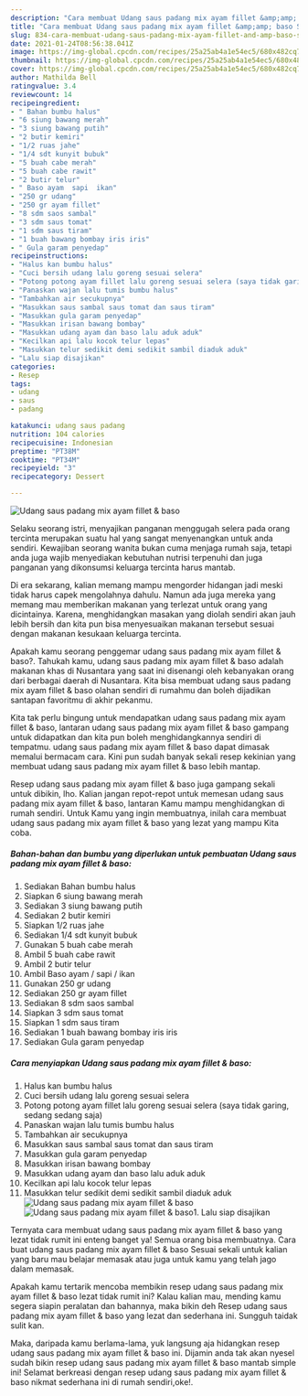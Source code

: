 ```yaml
---
description: "Cara membuat Udang saus padang mix ayam fillet &amp;amp; baso Sederhana dan Mudah Dibuat"
title: "Cara membuat Udang saus padang mix ayam fillet &amp;amp; baso Sederhana dan Mudah Dibuat"
slug: 834-cara-membuat-udang-saus-padang-mix-ayam-fillet-and-amp-baso-sederhana-dan-mudah-dibuat
date: 2021-01-24T08:56:38.041Z
image: https://img-global.cpcdn.com/recipes/25a25ab4a1e54ec5/680x482cq70/udang-saus-padang-mix-ayam-fillet-baso-foto-resep-utama.jpg
thumbnail: https://img-global.cpcdn.com/recipes/25a25ab4a1e54ec5/680x482cq70/udang-saus-padang-mix-ayam-fillet-baso-foto-resep-utama.jpg
cover: https://img-global.cpcdn.com/recipes/25a25ab4a1e54ec5/680x482cq70/udang-saus-padang-mix-ayam-fillet-baso-foto-resep-utama.jpg
author: Mathilda Bell
ratingvalue: 3.4
reviewcount: 14
recipeingredient:
- " Bahan bumbu halus"
- "6 siung bawang merah"
- "3 siung bawang putih"
- "2 butir kemiri"
- "1/2 ruas jahe"
- "1/4 sdt kunyit bubuk"
- "5 buah cabe merah"
- "5 buah cabe rawit"
- "2 butir telur"
- " Baso ayam  sapi  ikan"
- "250 gr udang"
- "250 gr ayam fillet"
- "8 sdm saos sambal"
- "3 sdm saus tomat"
- "1 sdm saus tiram"
- "1 buah bawang bombay iris iris"
- " Gula garam penyedap"
recipeinstructions:
- "Halus kan bumbu halus"
- "Cuci bersih udang lalu goreng sesuai selera"
- "Potong potong ayam fillet lalu goreng sesuai selera (saya tidak garing, sedang sedang saja)"
- "Panaskan wajan lalu tumis bumbu halus"
- "Tambahkan air secukupnya"
- "Masukkan saus sambal saus tomat dan saus tiram"
- "Masukkan gula garam penyedap"
- "Masukkan irisan bawang bombay"
- "Masukkan udang ayam dan baso lalu aduk aduk"
- "Kecilkan api lalu kocok telur lepas"
- "Masukkan telur sedikit demi sedikit sambil diaduk aduk"
- "Lalu siap disajikan"
categories:
- Resep
tags:
- udang
- saus
- padang

katakunci: udang saus padang 
nutrition: 104 calories
recipecuisine: Indonesian
preptime: "PT38M"
cooktime: "PT34M"
recipeyield: "3"
recipecategory: Dessert

---
```



![Udang saus padang mix ayam fillet &amp; baso](https://img-global.cpcdn.com/recipes/25a25ab4a1e54ec5/680x482cq70/udang-saus-padang-mix-ayam-fillet-baso-foto-resep-utama.jpg)

Selaku seorang istri, menyajikan panganan menggugah selera pada orang tercinta merupakan suatu hal yang sangat menyenangkan untuk anda sendiri. Kewajiban seorang  wanita bukan cuma menjaga rumah saja, tetapi anda juga wajib menyediakan kebutuhan nutrisi terpenuhi dan juga panganan yang dikonsumsi keluarga tercinta harus mantab.

Di era  sekarang, kalian memang mampu mengorder hidangan jadi meski tidak harus capek mengolahnya dahulu. Namun ada juga mereka yang memang mau memberikan makanan yang terlezat untuk orang yang dicintainya. Karena, menghidangkan masakan yang diolah sendiri akan jauh lebih bersih dan kita pun bisa menyesuaikan makanan tersebut sesuai dengan makanan kesukaan keluarga tercinta. 



Apakah kamu seorang penggemar udang saus padang mix ayam fillet &amp; baso?. Tahukah kamu, udang saus padang mix ayam fillet &amp; baso adalah makanan khas di Nusantara yang saat ini disenangi oleh kebanyakan orang dari berbagai daerah di Nusantara. Kita bisa membuat udang saus padang mix ayam fillet &amp; baso olahan sendiri di rumahmu dan boleh dijadikan santapan favoritmu di akhir pekanmu.

Kita tak perlu bingung untuk mendapatkan udang saus padang mix ayam fillet &amp; baso, lantaran udang saus padang mix ayam fillet &amp; baso gampang untuk didapatkan dan kita pun boleh menghidangkannya sendiri di tempatmu. udang saus padang mix ayam fillet &amp; baso dapat dimasak memalui bermacam cara. Kini pun sudah banyak sekali resep kekinian yang membuat udang saus padang mix ayam fillet &amp; baso lebih mantap.

Resep udang saus padang mix ayam fillet &amp; baso juga gampang sekali untuk dibikin, lho. Kalian jangan repot-repot untuk memesan udang saus padang mix ayam fillet &amp; baso, lantaran Kamu mampu menghidangkan di rumah sendiri. Untuk Kamu yang ingin membuatnya, inilah cara membuat udang saus padang mix ayam fillet &amp; baso yang lezat yang mampu Kita coba.

<!--inarticleads1-->

##### Bahan-bahan dan bumbu yang diperlukan untuk pembuatan Udang saus padang mix ayam fillet &amp; baso:

1. Sediakan  Bahan bumbu halus
1. Siapkan 6 siung bawang merah
1. Sediakan 3 siung bawang putih
1. Sediakan 2 butir kemiri
1. Siapkan 1/2 ruas jahe
1. Sediakan 1/4 sdt kunyit bubuk
1. Gunakan 5 buah cabe merah
1. Ambil 5 buah cabe rawit
1. Ambil 2 butir telur
1. Ambil  Baso ayam / sapi / ikan
1. Gunakan 250 gr udang
1. Sediakan 250 gr ayam fillet
1. Sediakan 8 sdm saos sambal
1. Siapkan 3 sdm saus tomat
1. Siapkan 1 sdm saus tiram
1. Sediakan 1 buah bawang bombay iris iris
1. Sediakan  Gula garam penyedap




<!--inarticleads2-->

##### Cara menyiapkan Udang saus padang mix ayam fillet &amp; baso:

1. Halus kan bumbu halus
1. Cuci bersih udang lalu goreng sesuai selera
1. Potong potong ayam fillet lalu goreng sesuai selera (saya tidak garing, sedang sedang saja)
1. Panaskan wajan lalu tumis bumbu halus
1. Tambahkan air secukupnya
1. Masukkan saus sambal saus tomat dan saus tiram
1. Masukkan gula garam penyedap
1. Masukkan irisan bawang bombay
1. Masukkan udang ayam dan baso lalu aduk aduk
1. Kecilkan api lalu kocok telur lepas
1. Masukkan telur sedikit demi sedikit sambil diaduk aduk
<img src="//assets-global.cpcdn.com/assets/icons/button_play-2c75c40dde080a61004c1f40b05d8f140eaff45d7e9e6481dc71c63d2e7c4909.png" alt="Udang saus padang mix ayam fillet &amp; baso"><img src="//assets-global.cpcdn.com/assets/icons/button_play-2c75c40dde080a61004c1f40b05d8f140eaff45d7e9e6481dc71c63d2e7c4909.png" alt="Udang saus padang mix ayam fillet &amp; baso">1. Lalu siap disajikan




Ternyata cara membuat udang saus padang mix ayam fillet &amp; baso yang lezat tidak rumit ini enteng banget ya! Semua orang bisa membuatnya. Cara buat udang saus padang mix ayam fillet &amp; baso Sesuai sekali untuk kalian yang baru mau belajar memasak atau juga untuk kamu yang telah jago dalam memasak.

Apakah kamu tertarik mencoba membikin resep udang saus padang mix ayam fillet &amp; baso lezat tidak rumit ini? Kalau kalian mau, mending kamu segera siapin peralatan dan bahannya, maka bikin deh Resep udang saus padang mix ayam fillet &amp; baso yang lezat dan sederhana ini. Sungguh taidak sulit kan. 

Maka, daripada kamu berlama-lama, yuk langsung aja hidangkan resep udang saus padang mix ayam fillet &amp; baso ini. Dijamin anda tak akan nyesel sudah bikin resep udang saus padang mix ayam fillet &amp; baso mantab simple ini! Selamat berkreasi dengan resep udang saus padang mix ayam fillet &amp; baso nikmat sederhana ini di rumah sendiri,oke!.

